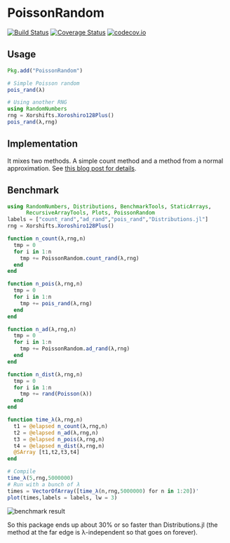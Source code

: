 # PoissonRandom

[![Build Status](https://travis-ci.org/ChrisRackauckas/PoissonRandom.jl.svg?branch=master)](https://travis-ci.org/ChrisRackauckas/PoissonRandom.jl)
[![Coverage Status](https://coveralls.io/repos/ChrisRackauckas/PoissonRandom.jl/badge.svg?branch=master&service=github)](https://coveralls.io/github/ChrisRackauckas/PoissonRandom.jl?branch=master)
[![codecov.io](http://codecov.io/github/ChrisRackauckas/PoissonRandom.jl/coverage.svg?branch=master)](http://codecov.io/github/ChrisRackauckas/PoissonRandom.jl?branch=master)

## Usage

```julia
Pkg.add("PoissonRandom")

# Simple Poisson random
pois_rand(λ)

# Using another RNG
using RandomNumbers
rng = Xorshifts.Xoroshiro128Plus()
pois_rand(λ,rng)
```

## Implementation

It mixes two methods. A simple count method and a method from a normal approximation.
See [this blog post for details](https://www.johndcook.com/blog/2010/06/14/generating-poisson-random-values/).

## Benchmark

```julia
using RandomNumbers, Distributions, BenchmarkTools, StaticArrays,
      RecursiveArrayTools, Plots, PoissonRandom
labels = ["count_rand","ad_rand","pois_rand","Distributions.jl"]
rng = Xorshifts.Xoroshiro128Plus()

function n_count(λ,rng,n)
  tmp = 0
  for i in 1:n
    tmp += PoissonRandom.count_rand(λ,rng)
  end
end

function n_pois(λ,rng,n)
  tmp = 0
  for i in 1:n
    tmp += pois_rand(λ,rng)
  end
end

function n_ad(λ,rng,n)
  tmp = 0
  for i in 1:n
    tmp += PoissonRandom.ad_rand(λ,rng)
  end
end

function n_dist(λ,rng,n)
  tmp = 0
  for i in 1:n
    tmp += rand(Poisson(λ))
  end
end

function time_λ(λ,rng,n)
  t1 = @elapsed n_count(λ,rng,n)
  t2 = @elapsed n_ad(λ,rng,n)
  t3 = @elapsed n_pois(λ,rng,n)
  t4 = @elapsed n_dist(λ,rng,n)
  @SArray [t1,t2,t3,t4]
end

# Compile
time_λ(5,rng,5000000)
# Run with a bunch of λ
times = VectorOfArray([time_λ(n,rng,5000000) for n in 1:20])'
plot(times,labels = labels, lw = 3)
```

![benchmark result](https://user-images.githubusercontent.com/1814174/40387004-1e377776-5dc0-11e8-88a2-2d9cb12db984.png)

So this package ends up about 30% or so faster than Distributions.jl (the method
at the far edge is λ-independent so that goes on forever).
